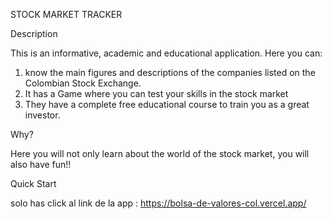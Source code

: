 STOCK MARKET TRACKER

Description

This is an informative, academic and educational application. Here you can:

1.	know the main figures and descriptions of the companies listed on the Colombian Stock Exchange.
2.	It has a Game where you can test your skills in the stock market
3.	They have a complete free educational course to train you as a great investor.

Why?

Here you will not only learn about the world of the stock market, you will also have fun!!

Quick Start

solo has click al link de la app :
https://bolsa-de-valores-col.vercel.app/
